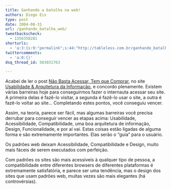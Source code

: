 ```yaml
---
title: Ganhando a batalha na web!
authors: Diego Eis
type: post
date: 2004-08-31
url: /ganhando_batalha_web/
tweetbackscheck:
  - 1356358281
shorturls:
  - 'a:3:{s:9:"permalink";s:44:"http://tableless.com.br/ganhando_batalha_web";s:7:"tinyurl";s:26:"http://tinyurl.com/3nxrkxk";s:4:"isgd";s:19:"http://is.gd/uqIcaD";}'
twittercomments:
  - 'a:0:{}'
dsq_thread_id: 503031763

---
```

Acabei de ler o post [Não Basta Acessar, Tem que Comprar][1], no site [Usabilidade & Arquitetura da Informação][2], e concordo plenamente. Existem várias barreiras hoje para conseguirmos fazer o internauta acessar seu site. A primeira delas é fazê-lo visitar, a segunda é fazê-lo usar o site, a outra é fazê-lo voltar ao site&#8230; Completando estes pontos, você conseguiu vencer. 

Assim, na teoria, parece ser fácil, mas algumas barreiras você precisa derrubar para conseguir vencer as etapas acima: Usabilidade, Acessibilidade, Compatibilidade, uma boa arquitetura de informação, Design, Funcionalidade, e por aí vai. Estas coisas estão ligadas de alguma forma e são extremamente importantes. Elas serão o &#8220;guia&#8221; para o usuário. 

Os padrões web deixam Acessibilidade, Compatibilidade e Design, muito mais fáceis de serem executados com perfeição.
              
Com padrões os sites são mais acessíveis à qualquer tipo de pessoa, a compatibilidade entre diferentes browsers de diferentes plataformas é extremamente satisfatória, e parece ser uma tendência, mas o design dos sites que usam padrões web, muitas vezes são mais elegantes (há controvérsias).

 [1]: http://blogdeusabilidade.blogspot.com/2004/08/no-basta-acessar-tem-que-comprar.html
 [2]: http://blogdeusabilidade.blogspot.com/